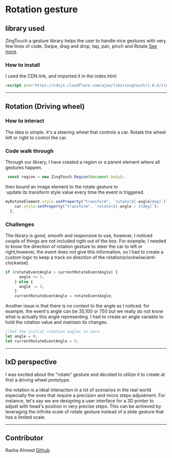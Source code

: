# Rotation gesture

## library used

ZingTouch a gesture library helps the user to handle nice gestures with very few lines of code. Swipe, drag and drop, tap, pan, pinch and Rotate [See more](https://zingchart.github.io/zingtouch/#gestures).

### How to install

I used the CDN link, and imported it in the index.html

```html
<script src="https://cdnjs.cloudflare.com/ajax/libs/zingtouch/1.0.6/zingtouch.min.js"></script>
```

---

## Rotation (Driving wheel)

### How to interact

The idea is simple. it's a steering wheel that controls a car. Rotate the wheel left or right to control the car.

### Code walk through

Through our library, I have created a region or a parent element where all gestures happen.

```Javascript
 const region = new ZingTouch.Region(document.body);
```

then bound an image element to the rotate gesture to  update its transform style value every time the event is triggered.

```Javascript
myRotateElement.style.setProperty("transform", `rotate(${-angle}deg)`);
    car.style.setProperty("transform", `rotate(${-angle / 3}deg)`);
  },
```

### Challenges

The library is good, smooth and responsive to use, however, I noticed couple of things are not included right out of the box. For example,
I needed to know the direction of rotation gesture to steer the car to left or right,however, the event does not give this information, so I had to create a custom logic to keep a track on direction of the rotation(clockwise/anti-clockwise).

```Javascript
if (rotateEventAngle > currentRotateEventAngle) {
      angle += 5;
    } else {
      angle -= 5;
    }
    currentRotateEventAngle = rotateEventAngle;
```

Another issue is that there is no context to the angle as I noticed.
for example, the event's angle can be 35,100 or 750 but we really do not know what is actually this angle representing.
I had to create an angle variable to hold the rotation value and maintain its changes.

```Javascript
//Set the initial rotation angles to zero.
let angle = 0;
let currentRotateEventAngle = 0;
```

---

## IxD perspective

I was excited about the "rotate" gesture and decided to utilize it to create at first a driving wheel prototype.

the rotation is a ideal interaction in a lot of scenarios in the real world especially the ones that require a precision and micro steps adjustment. For instance, let's say we are designing a user interface for a 3D printer to adjust with head's position in very precise steps. This can be achieved by leveraging the infinite scale of rotate gesture instead of a slide gesture that has a limited scale.

---

## Contributor

Rasha Ahmed [Github](https://github.com/rashahmed)
